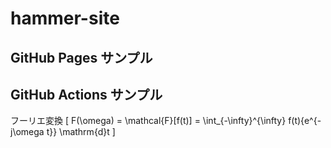 # hammer-site

## GitHub Pages サンプル

## GitHub Actions サンプル

フーリエ変換
\[
    F(\omega) = \mathcal{F}[f(t)] = \int_{-\infty}^{\infty} f(t){e^{-j\omega t}} \mathrm{d}t 
\]
